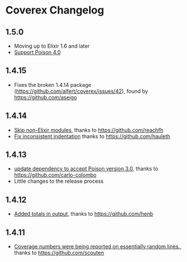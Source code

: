 # Coverex Changelog

## 1.5.0
* Moving up to Elixir 1.6 and later
* [Support Poison 4.0](https://github.com/alfert/coverex/pull/47)

## 1.4.15
* Fixes the broken 1.4.14 package (https://github.com/alfert/coverex/issues/42), found by https://github.com/aseigo

## 1.4.14
* [Skip non-Elixir modules](https://github.com/alfert/coverex/pull/41), thanks to https://github.com/reachfh
* [Fix inconsistent indentation](https://github.com/alfert/coverex/pull/49) thanks to https://github.com/hauleth

## 1.4.13
* [update dependency to accept Poison version 3.0](https://github.com/alfert/coverex/pull/39),
  thanks to https://github.com/carlo-colombo
* Little changes to the release process

## 1.4.12
* [Added totals in output](https://github.com/alfert/coverex/pull/36), thanks to https://github.com/henb

## 1.4.11
* [Coverage numbers were being reported on essentially random lines.](https://github.com/alfert/coverex/pull/35), thanks to https://github.com/scouten
